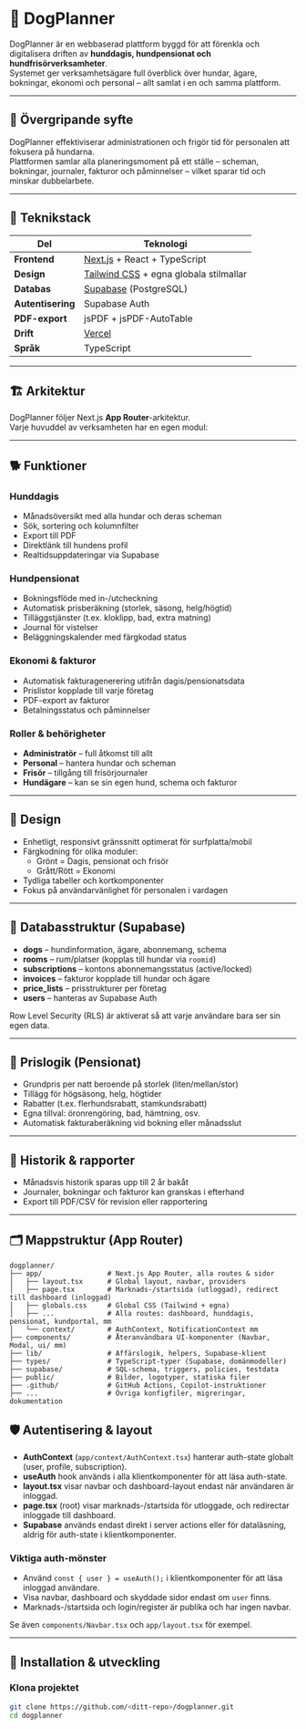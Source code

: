 # 🐶 DogPlanner

DogPlanner är en webbaserad plattform byggd för att förenkla och digitalisera driften av **hunddagis, hundpensionat och hundfrisörverksamheter**.  
Systemet ger verksamhetsägare full överblick över hundar, ägare, bokningar, ekonomi och personal – allt samlat i en och samma plattform.

---

## 🚀 Övergripande syfte

DogPlanner effektiviserar administrationen och frigör tid för personalen att fokusera på hundarna.  
Plattformen samlar alla planeringsmoment på ett ställe – scheman, bokningar, journaler, fakturor och påminnelser – vilket sparar tid och minskar dubbelarbete.

---

## 🧩 Teknikstack

| Del               | Teknologi                                                          |
| ----------------- | ------------------------------------------------------------------ |
| **Frontend**      | [Next.js](https://nextjs.org/) + React + TypeScript                |
| **Design**        | [Tailwind CSS](https://tailwindcss.com/) + egna globala stilmallar |
| **Databas**       | [Supabase](https://supabase.com/) (PostgreSQL)                     |
| **Autentisering** | Supabase Auth                                                      |
| **PDF-export**    | jsPDF + jsPDF-AutoTable                                            |
| **Drift**         | [Vercel](https://vercel.com/)                                      |
| **Språk**         | TypeScript                                                         |

---

## 🏗️ Arkitektur

DogPlanner följer Next.js **App Router**-arkitektur.  
Varje huvuddel av verksamheten har en egen modul:

---

## 🐕 Funktioner

### Hunddagis

- Månadsöversikt med alla hundar och deras scheman
- Sök, sortering och kolumnfilter
- Export till PDF
- Direktlänk till hundens profil
- Realtidsuppdateringar via Supabase

### Hundpensionat

- Bokningsflöde med in-/utcheckning
- Automatisk prisberäkning (storlek, säsong, helg/högtid)
- Tilläggstjänster (t.ex. kloklipp, bad, extra matning)
- Journal för vistelser
- Beläggningskalender med färgkodad status

### Ekonomi & fakturor

- Automatisk fakturagenerering utifrån dagis/pensionatsdata
- Prislistor kopplade till varje företag
- PDF-export av fakturor
- Betalningsstatus och påminnelser

### Roller & behörigheter

- **Administratör** – full åtkomst till allt
- **Personal** – hantera hundar och scheman
- **Frisör** – tillgång till frisörjournaler
- **Hundägare** – kan se sin egen hund, schema och fakturor

---

## 🎨 Design

- Enhetligt, responsivt gränssnitt optimerat för surfplatta/mobil
- Färgkodning för olika moduler:
  - Grönt = Dagis, pensionat och frisör
  - Grått/Rött = Ekonomi
- Tydliga tabeller och kortkomponenter
- Fokus på användarvänlighet för personalen i vardagen

---

## 💾 Databasstruktur (Supabase)

- **dogs** – hundinformation, ägare, abonnemang, schema
- **rooms** – rum/platser (kopplas till hundar via `roomid`)
- **subscriptions** – kontons abonnemangsstatus (active/locked)
- **invoices** – fakturor kopplade till hundar och ägare
- **price_lists** – prisstrukturer per företag
- **users** – hanteras av Supabase Auth

Row Level Security (RLS) är aktiverat så att varje användare bara ser sin egen data.

---

## 🧾 Prislogik (Pensionat)

- Grundpris per natt beroende på storlek (liten/mellan/stor)
- Tillägg för högsäsong, helg, högtider
- Rabatter (t.ex. flerhundsrabatt, stamkundsrabatt)
- Egna tillval: öronrengöring, bad, hämtning, osv.
- Automatisk fakturaberäkning vid bokning eller månadsslut

---

## 🧠 Historik & rapporter

- Månadsvis historik sparas upp till 2 år bakåt
- Journaler, bokningar och fakturor kan granskas i efterhand
- Export till PDF/CSV för revision eller rapportering

---

## 🗂️ Mappstruktur (App Router)

```
dogplanner/
├── app/                # Next.js App Router, alla routes & sidor
│   ├── layout.tsx      # Global layout, navbar, providers
│   ├── page.tsx        # Marknads-/startsida (utloggad), redirect till dashboard (inloggad)
│   ├── globals.css     # Global CSS (Tailwind + egna)
│   ├── ...             # Alla routes: dashboard, hunddagis, pensionat, kundportal, mm
│   └── context/        # AuthContext, NotificationContext mm
├── components/         # Återanvändbara UI-komponenter (Navbar, Modal, ui/ mm)
├── lib/                # Affärslogik, helpers, Supabase-klient
├── types/              # TypeScript-typer (Supabase, domänmodeller)
├── supabase/           # SQL-schema, triggers, policies, testdata
├── public/             # Bilder, logotyper, statiska filer
├── .github/            # GitHub Actions, Copilot-instruktioner
├── ...                 # Övriga konfigfiler, migreringar, dokumentation
```

## 🛡️ Autentisering & layout

- **AuthContext** (`app/context/AuthContext.tsx`) hanterar auth-state globalt (user, profile, subscription).
- **useAuth** hook används i alla klientkomponenter för att läsa auth-state.
- **layout.tsx** visar navbar och dashboard-layout endast när användaren är inloggad.
- **page.tsx** (root) visar marknads-/startsida för utloggade, och redirectar inloggade till dashboard.
- **Supabase** används endast direkt i server actions eller för dataläsning, aldrig för auth-state i klientkomponenter.

### Viktiga auth-mönster

- Använd `const { user } = useAuth();` i klientkomponenter för att läsa inloggad användare.
- Visa navbar, dashboard och skyddade sidor endast om `user` finns.
- Marknads-/startsida och login/register är publika och har ingen navbar.

Se även `components/Navbar.tsx` och `app/layout.tsx` för exempel.

---

## 🧰 Installation & utveckling

### Klona projektet

```bash
git clone https://github.com/<ditt-repo>/dogplanner.git
cd dogplanner
```
